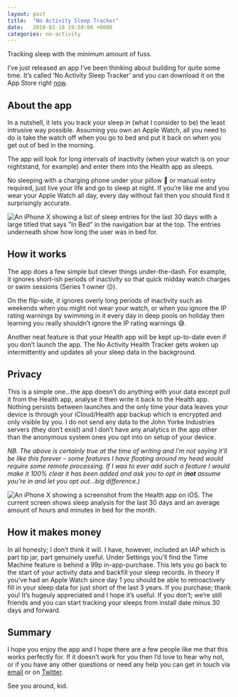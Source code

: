 ```yaml
---
layout: post
title:  "No Activity Sleep Tracker"
date:   2018-03-18 19:58:06 +0000
categories: no-activity
---
```


Tracking sleep with the minimum amount of fuss.

I’ve just released an app I’ve been thinking about building for quite some time. It’s called ‘No Activity Sleep Tracker’ and you can download it on the App Store right [now](https://itunes.apple.com/gb/app/no-activity-sleep-tracker/id1351478990?mt=8).

## About the app

In a nutshell, it lets you track your sleep in (what I consider to be) the least intrusive way possible. Assuming you own an Apple Watch, all you need to do is take the watch off when you go to bed and put it back on when you get out of bed in the morning.

The app will look for long intervals of inactivity (when your watch is on your nightstand, for example) and enter them into the Health app as sleeps.

No sleeping with a charging phone under your pillow 😬 or manual entry required, just live your life and go to sleep at night. If you’re like me and you wear your Apple Watch all day, every day without fail then you should find it surprisingly accurate.

![An iPhone X showing a list of sleep entries for the last 30 days with a large titled that says "In Bed" in the navigation bar at the top. The entries underneath show how long the user was in bed for.]({{site.url}}/assets/images/no_activity/no_activity_sleep_tracker_in_phone.png)

## How it works

The app does a few simple but clever things under-the-dash. For example, it ignores short-ish periods of inactivity so that quick midday watch charges or swim sessions (Series 1 owner 😔).

On the flip-side, it ignores overly long periods of inactivity such as weekends when you might not wear your watch, or when you ignore the IP rating warnings by swimming in it every day in deep pools on holiday then learning you really shouldn’t ignore the IP rating warnings 😅.

Another neat feature is that your Health app will be kept up-to-date even if you don’t launch the app. The No Activity Health Tracker gets woken up intermittently and updates all your sleep data in the background.

## Privacy

This is a simple one…the app doesn’t do anything with your data except pull it from the Health app, analyse it then write it back to the Health app. Nothing persists between launches and the only time your data leaves your device is through your iCloud/Health app backup which is encrypted and only visible by you. I do not send any data to the John Yorke Industries servers (they don’t exist) and I don’t have any analytics in the app other than the anonymous system ones you opt into on setup of your device.

*NB. The above is certainly true at the time of writing and I’m not saying it’ll be like this forever – some features I have floating around my head would require some remote processing. If I was to ever add such a feature I would make it 100% clear it has been added and ask you to opt in (**not** assume you’re in and let you opt out…big difference.)*

![An iPhone X showing a screenshot from the Health app on iOS. The current screen shows sleep analysis for the last 30 days and an average amount of hours and minutes in bed for the month.]({{site.url}}/assets/images/no_activity/no_activity_health_app_screenshot.png)

## How it makes money

In all honesty; I don’t think it will. I have, however, included an IAP which is part tip jar, part genuinely useful. Under Settings you’ll find the Time Machine feature is behind a 99p in-app-purchase. This lets you go back to the start of your activity data and backfill your sleep records. In theory if you’ve had an Apple Watch since day 1 you should be able to retroactively fill in your sleep data for just short of the last 3 years. If you purchase; thank you! It’s hugeuly appreciated and I hope it’s useful. If you don’t; we’re still friends and you can start tracking your sleeps from install date minus 30 days and forward.

## Summary

I hope you enjoy the app and I hope there are a few people like me that this works perfectly for. If it doesn’t work for you then I’d love to hear why not, or if you have any other questions or need any help you can get in touch via [email](mailto:hello@johnyorke.me) or on [Twitter](http://www.twitter.com/johnyorke).

See you around, kid.

